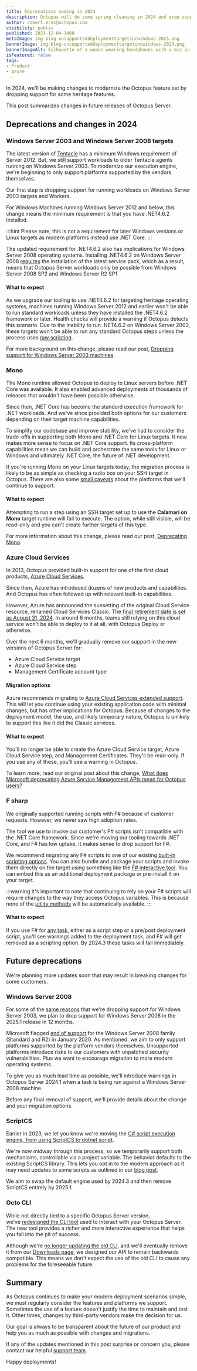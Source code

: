 ```yaml
---
title: Deprecations coming in 2024
description: Octopus will do some spring cleaning in 2024 and drop support for outdated features. Learn which ones and why.
author: robert.erez@octopus.com
visibility: public
published: 2023-12-04-1400
metaImage: img-blog-unsupporteddeploymenttargetincwindows-2023.png
bannerImage: img-blog-unsupporteddeploymenttargetincwindows-2023.png
bannerImageAlt: Silhouette of a woman wearing headphones with a mic in an Octopus branded tee holding a tablet.
isFeatured: false
tags: 
- Product
- Azure
---
```


In 2024, we'll be making changes to modernize the Octopus feature set by dropping support for some heritage features.

This post summarizes changes in future releases of Octopus Server.

## Deprecations and changes in 2024

### Windows Server 2003 and Windows Server 2008 targets

The latest version of [Tentacle](https://octopus.com/docs/infrastructure/deployment-targets/tentacle/windows/requirements#windows-server) has a minimum Windows requirement of Server 2012. But, we still support workloads to older Tentacle agents running on Windows Server 2003. To modernize our execution engine, we're beginning to only support platforms supported by the vendors themselves. 

Our first step is dropping support for running workloads on Windows Server 2003 targets and Workers.

For Windows Machines running Windows Server 2012 and below, this change means the minimum requirement is that you have .NET4.6.2 installed. 

:::hint
Please note, this is not a requirement for later Windows versions or Linux targets as modern platforms instead use .NET Core.
:::

The updated requirement for .NET4.6.2 also has implications for Windows Server 2008 operating systems. 
Installing .NET4.6.2 on Windows Server 2008 [requires](https://learn.microsoft.com/en-us/dotnet/framework/migration-guide/versions-and-dependencies#net-framework-462) the installation of the latest service pack, which as a result, means that Octopus Server workloads only be possible from Windows Server 2008 SP2 and Windows Server R2 SP1


#### What to expect

As we upgrade our tooling to use .NET4.6.2 for targeting heritage operating systems, machines running Windows Server 2012 and earlier won't be able to run standard workloads unless they have installed the .NET4.6.2 framework or later. Health checks will provide a warning if Octopus detects this scenario. Due to the inability to run .NET4.6.2 on Windows Server 2003, these targets won't be able to run any standard Octopus steps unless the process uses [raw scripting](https://octopus.com/docs/deployments/custom-scripts/raw-scripting).

For more background on this change, please read our post, [Dropping support for Windows Server 2003 machines](https://octopus.com/blog/deprecating-win2003).

### Mono

The Mono runtime allowed Octopus to deploy to Linux servers before .NET Core was available. It also enabled advanced deployments of thousands of releases that wouldn't have been possible otherwise. 

Since then, .NET Core has become the standard execution framework for .NET workloads. And we've since provided both options for our customers depending on their target machine capabilities.

To simplify our codebase and improve stability, we've had to consider the trade-offs in supporting both Mono and .NET Core for Linux targets. It now makes more sense to focus on .NET Core support. Its cross-platform capabilities mean we can build and orchestrate the same tools for Linux or Windows and ultimately .NET Core, the future of .NET development. 

If you're running Mono on your Linux targets today, the migration process is likely to be as simple as checking a radio box on your SSH target in Octopus. There are also some [small caveats](https://octopus.com/blog/deprecating-mono#impacts) about the platforms that we'll continue to support.

#### What to expect

Attempting to run a step using an SSH target set up to use the **Calamari on Mono** target runtime will fail to execute. The option, while still visible, will be read-only and you can't create further targets of this type.

For more information about this change, please read our post, [Deprecating Mono](https://octopus.com/blog/deprecating-mono).

### Azure Cloud Services

In 2013, Octopus provided built-in support for one of the first cloud products, [Azure Cloud Services](https://octopus.com/blog/octopus-azure-deployments). 

Since then, Azure has introduced dozens of new products and capabilities. And Octopus has often followed up with relevant built-in capabilities. 

However, Azure has announced the sunsetting of the original Cloud Service resource, renamed Cloud Services Classic. The [final retirement date is set as August 31, 2024](https://learn.microsoft.com/en-us/lifecycle/products/azure-cloud-services-classic). In around 6 months, teams still relying on this cloud service won't be able to deploy to it at all, with Octopus Deploy or otherwise.

Over the next 6 months, we'll gradually remove our support in the new versions of Octopus Server for:

- Azure Cloud Service target
- Azure Cloud Service step
- Management Certificate account type

#### Migration options

Azure recommends migrating to [Azure Cloud Services extended support](https://learn.microsoft.com/en-us/azure/cloud-services-extended-support/overview). This will let you continue using your existing application code with minimal changes, but has other implications for Octopus. Because of changes to the deployment model, the use, and likely temporary nature, Octopus is unlikely to support this like it did the Classic services.

#### What to expect
You'll no longer be able to create the Azure Cloud Service target, Azure Cloud Service step, and Management Certificates. They'll be read-only. If you use any of these, you'll see a warning in Octopus.

To learn more, read our original post about this change, [What does Microsoft deprecating Azure Service Management APIs mean for Octopus users?](https://octopus.com/blog/azure-management-certs)

### F sharp

We originally supported running scripts with F# because of customer requests. However, we never saw high adoption rates. 

The tool we use to invoke our customer's F# scripts isn't compatible with the .NET Core framework. Since we're moving our tooling towards .NET Core, and F# has low uptake, it makes sense to drop support for F#.

We recommend migrating any F# scripts to one of our existing [built-in scripting options](https://octopus.com/docs/deployments/custom-scripts). You can also bundle and package your scripts and invoke them directly on the target using something like the [F# interactive tool](https://learn.microsoft.com/en-us/dotnet/fsharp/language-reference/fsharp-interactive-options). You can embed this as an additional deployment package or pre-install it on your target. 

:::warning
It's important to note that continuing to rely on your F# scripts will require changes to the way they access Octopus variables. This is because none of the [utility methods](https://octopus.com/docs/deployments/custom-scripts/using-variables-in-scripts) will be automatically available.
:::

#### What to expect

If you use F# for [any task](https://octopus.com/docs/deployments/custom-scripts#how-to-use-custom-scripts), either as a script step or a pre/post deployment script, you'll see warnings added to the deployment task, and F# will get removed as a scripting option. By 2024.3 these tasks will fail immediately.

## Future deprecations

We're planning more updates soon that may result in breaking changes for some customers.

### Windows Server 2008

For some of the [same reasons](https://octopus.com/blog/deprecating-win2003) that we're dropping support for Windows Server 2003, we plan to drop support for Windows Server 2008 in the 2025.1 release in 12 months. 

Microsoft flagged [end of support](https://learn.microsoft.com/en-us/troubleshoot/windows-server/windows-server-eos-faq/end-of-support-windows-server-2008-2008r2) for the Windows Server 2008 family (Standard and R2) in January 2020. As mentioned, we aim to only support platforms supported by the platform vendors themselves. Unsupported platforms introduce risks to our customers with unpatched security vulnerabilities. Plus we want to encourage migration to more modern operating systems.

To give you as much lead time as possible, we'll introduce warnings in Octopus Server 2024.1 when a task is being run against a Windows Server 2008 machine.

Before any final removal of support, we'll provide details about the change and your migration options.

### ScriptCS

Earlier in 2023, we let you know we're moving the [C# script execution engine, from using ScriptCS to dotnet script](https://octopus.com/blog/rfc-migrate-scriptcs-dotnet-script). 

We're now midway through this process, so we temporarily support both mechanisms, controllable via a project variable. The behavior defaults to the existing ScriptCS library. This lets you opt in to the modern approach as it may need updates to some scripts as outlined in our [blog post](https://octopus.com/blog/rfc-migrate-scriptcs-dotnet-script). 

We aim to swap the default engine used by 2024.3 and then remove ScriptCS entirely by 2025.1.

### Octo CLI

While not directly tied to a specific Octopus Server version, we've [redesigned the CLI tool](https://octopus.com/blog/building-octopus-cli-vnext) used to interact with your Octopus Server. The new tool provides a richer and more interactive experience that helps you fall into the pit of success. 

Although  we're [no longer updating the old CLI](https://octopus.com/blog/deprecating-octo-cli), and we'll eventually remove it from our [Downloads page](https://octopus.com/downloads), we designed our API to remain backwards compatible. This means we don't expect the use of the old CLI to cause any problems for the foreseeable future.

## Summary

As Octopus continues to make your modern deployment scenarios simple, we must regularly consider the features and platforms we support. Sometimes the use of a feature doesn't justify the time to maintain and test it. Other times, changes by third-party vendors make the decision for us. 

Our goal is always to be transparent about the future of our product and help you as much as possible with changes and migrations.

If any of the updates mentioned in this post surprise or concern you, please contact our helpful [support team](mailto:support@octopus.com).

Happy deployments!